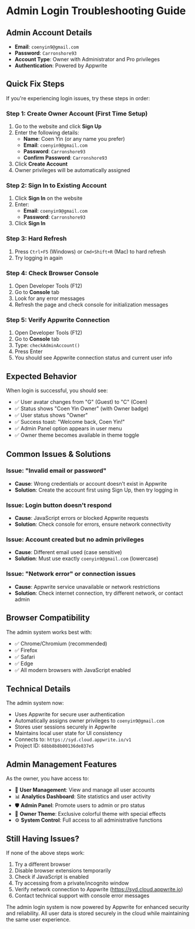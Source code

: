 # Admin Login Troubleshooting Guide

## Admin Account Details
- **Email**: `coenyin9@gmail.com`
- **Password**: `Carronshore93`
- **Account Type**: Owner with Administrator and Pro privileges
- **Authentication**: Powered by Appwrite

## Quick Fix Steps

If you're experiencing login issues, try these steps in order:

### Step 1: Create Owner Account (First Time Setup)
1. Go to the website and click **Sign Up**
2. Enter the following details:
   - **Name**: Coen Yin (or any name you prefer)
   - **Email**: `coenyin9@gmail.com`
   - **Password**: `Carronshore93`
   - **Confirm Password**: `Carronshore93`
3. Click **Create Account**
4. Owner privileges will be automatically assigned

### Step 2: Sign In to Existing Account
1. Click **Sign In** on the website
2. Enter:
   - **Email**: `coenyin9@gmail.com` 
   - **Password**: `Carronshore93`
3. Click **Sign In**

### Step 3: Hard Refresh
1. Press `Ctrl+F5` (Windows) or `Cmd+Shift+R` (Mac) to hard refresh
2. Try logging in again

### Step 4: Check Browser Console
1. Open Developer Tools (F12)
2. Go to **Console** tab
3. Look for any error messages
4. Refresh the page and check console for initialization messages

### Step 5: Verify Appwrite Connection
1. Open Developer Tools (F12)
2. Go to **Console** tab
3. Type: `checkAdminAccount()`
4. Press Enter
5. You should see Appwrite connection status and current user info

## Expected Behavior

When login is successful, you should see:
- ✅ User avatar changes from "G" (Guest) to "C" (Coen)
- ✅ Status shows "Coen Yin Owner" (with Owner badge)
- ✅ User status shows "Owner"
- ✅ Success toast: "Welcome back, Coen Yin!"
- ✅ Admin Panel option appears in user menu
- ✅ Owner theme becomes available in theme toggle

## Common Issues & Solutions

### Issue: "Invalid email or password"
- **Cause**: Wrong credentials or account doesn't exist in Appwrite
- **Solution**: Create the account first using Sign Up, then try logging in

### Issue: Login button doesn't respond
- **Cause**: JavaScript errors or blocked Appwrite requests
- **Solution**: Check console for errors, ensure network connectivity

### Issue: Account created but no admin privileges
- **Cause**: Different email used (case sensitive)
- **Solution**: Must use exactly `coenyin9@gmail.com` (lowercase)

### Issue: "Network error" or connection issues
- **Cause**: Appwrite service unavailable or network restrictions
- **Solution**: Check internet connection, try different network, or contact admin

## Browser Compatibility

The admin system works best with:
- ✅ Chrome/Chromium (recommended)
- ✅ Firefox
- ✅ Safari
- ✅ Edge
- ✅ All modern browsers with JavaScript enabled

## Technical Details

The admin system now:
- Uses Appwrite for secure user authentication
- Automatically assigns owner privileges to `coenyin9@gmail.com`
- Stores user sessions securely in Appwrite
- Maintains local user state for UI consistency
- Connects to: `https://syd.cloud.appwrite.io/v1`
- Project ID: `68bb8b8b00136de837e5`

## Admin Management Features

As the owner, you have access to:
- 👥 **User Management**: View and manage all user accounts
- 📊 **Analytics Dashboard**: Site statistics and user activity
- 🛡️ **Admin Panel**: Promote users to admin or pro status
- 🎨 **Owner Theme**: Exclusive colorful theme with special effects
- ⚙️ **System Control**: Full access to all administrative functions

## Still Having Issues?

If none of the above steps work:
1. Try a different browser
2. Disable browser extensions temporarily  
3. Check if JavaScript is enabled
4. Try accessing from a private/incognito window
5. Verify network connection to Appwrite (https://syd.cloud.appwrite.io)
6. Contact technical support with console error messages

The admin login system is now powered by Appwrite for enhanced security and reliability. All user data is stored securely in the cloud while maintaining the same user experience.